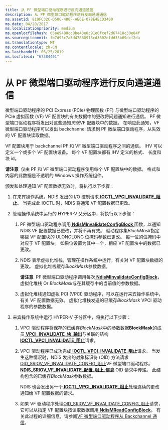 ```yaml
---
title: 从 PF 微型端口驱动程序进行反向通道通信
description: 从 PF 微型端口驱动程序进行反向通道通信
ms.assetid: 819FC32C-D50C-480F-AE6E-078E4ECD3400
ms.date: 04/20/2017
ms.localizationpriority: medium
ms.openlocfilehash: 65ae9488cc0be43e8c91e0fcef2d67418c30e84f
ms.sourcegitcommit: fb7d95c7a5d47860918cd3602efdd33b69dcf2da
ms.translationtype: MT
ms.contentlocale: zh-CN
ms.lasthandoff: 06/25/2019
ms.locfileid: "67384401"
---
```

# <a name="backchannel-communication-from-the-pf-miniport-driver"></a>从 PF 微型端口驱动程序进行反向通道通信


微型端口驱动程序的 PCI Express (PCIe) 物理函数 (PF) 与微型端口驱动程序的 PCIe 虚拟函数 (VF) VF 配置块的有关数据中的更改将问题通知进行通信。 PF 微型端口驱动程序将发出对这些通知*失效*VF 配置块中的数据。 在响应此通知，VF 微型端口驱动程序可以发出 backchannel 请求到 PF 微型端口驱动程序，从失效的 VF 配置块读取数据。

VF 配置块用于 backchannel PF 和 VF 微型端口驱动程序之间的通信。 IHV 可以定义一个或多个 VF 配置块设备。 每个 VF 配置块都有 IHV 定义的格式、 长度和块 id。

**请注意**  仅由 PF 和 VF 微型端口驱动程序使用每个 VF 配置块中的数据。 格式和内容的此数据是不透明的 Windows 操作系统组件。

 

颁发和处理通知 VF 配置数据无效时，将执行以下步骤：

1.  在来宾操作系统，NDIS 发出的 I/O 控制请求[ **IOCTL\_VPCI\_INVALIDATE\_阻止**](https://docs.microsoft.com/windows-hardware/drivers/ddi/content/vpci/ni-vpci-ioctl_vpci_invalidate_block)。 当完成此 IOCTL 时，NDIS 将通知 VF 配置数据已更改。

2.  管理操作系统中运行的 HYPER-V 父分区中，将执行以下步骤：

    1.  PF 微型端口驱动程序调用[ **NdisMInvalidateConfigBlock** ](https://docs.microsoft.com/windows-hardware/drivers/ddi/content/ndis/nf-ndis-ndisminvalidateconfigblock)函数，以通知 NDIS VF 配置数据已更改，并将不再有效。 驱动程序集*BlockMask*指定哪些 VF 配置块的 ULONGLONG 位掩码参数已更改。 每一位的位掩码中对应于 VF 配置块。 如果位设置为其中一个，相应 VF 配置块中的数据已更改。
    2.  NDIS 表示虚拟化堆栈，管理在操作系统中运行，有关对 VF 配置块数据的更改。 虚拟化堆栈缓存*BlockMask*参数数据。

        **请注意**  PF 微型端口驱动程序调用每次[ **NdisMInvalidateConfigBlock**](https://docs.microsoft.com/windows-hardware/drivers/ddi/content/ndis/nf-ndis-ndisminvalidateconfigblock)，虚拟化堆栈 Or *BlockMask*与在其缓存中的当前值的参数数据。

         

    3.  虚拟化堆栈通知虚拟 PCI (VPCI) 驱动程序，可以在运行来宾操作系统中，有关 VF 配置数据无效。 虚拟化堆栈发送的已缓存*BlockMask* VPCI 驱动程序的参数数据。

3.  来宾操作系统中运行 HYPER-V 子分区中，将执行以下步骤：

    1.  VPCI 驱动程序将保存的已缓存*BlockMask*中的参数数据**BlockMask**的成员[ **VPCI\_INVALIDATE\_块\_输出**](https://docs.microsoft.com/windows-hardware/drivers/ddi/content/vpci/ns-vpci-_vpci_invalidate_block_output)与关联的结构[ **IOCTL\_VPCI\_INVALIDATE\_阻止**](https://docs.microsoft.com/windows-hardware/drivers/ddi/content/vpci/ni-vpci-ioctl_vpci_invalidate_block)请求。

    2.  VPCI 驱动程序已成功完成[ **IOCTL\_VPCI\_INVALIDATE\_阻止**](https://docs.microsoft.com/windows-hardware/drivers/ddi/content/vpci/ni-vpci-ioctl_vpci_invalidate_block)请求。 当发生这种情况时，NDIS 发出的对象标识符 (OID) 方法请求[OID\_SRIOV\_VF\_INVALIDATE\_CONFIG\_阻止](https://docs.microsoft.com/windows-hardware/drivers/network/oid-sriov-vf-invalidate-config-block)VF 微型端口驱动程序。 [ **NDIS\_SRIOV\_VF\_INVALIDATE\_配置\_阻止\_信息**](https://docs.microsoft.com/windows-hardware/drivers/ddi/content/ntddndis/ns-ntddndis-_ndis_sriov_vf_invalidate_config_block_info) OID 请求中传递。 此结构包含的已缓存*BlockMask*参数数据。

        NDIS 也会发出另一个[ **IOCTL\_VPCI\_INVALIDATE\_阻止**](https://docs.microsoft.com/windows-hardware/drivers/ddi/content/vpci/ni-vpci-ioctl_vpci_invalidate_block)处理连续的更改通知给 VF 配置数据的请求。

    3.  如果 VF 驱动程序处理[OID\_SRIOV\_VF\_INVALIDATE\_CONFIG\_阻止](https://docs.microsoft.com/windows-hardware/drivers/network/oid-sriov-vf-invalidate-config-block)请求，它可以从指定 VF 配置块按读取数据调用[ **NdisMReadConfigBlock**](https://docs.microsoft.com/windows-hardware/drivers/ddi/content/ndis/nf-ndis-ndismreadconfigblock)。 有关此过程的详细信息，请参阅[VF 微型端口驱动程序从 Backchannel 通信](backchannel-communication-from-a-vf-miniport-driver.md)。

 

 





